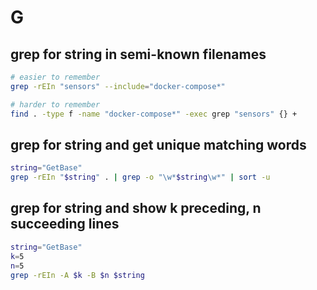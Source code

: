 # G

## grep for string in semi-known filenames

```bash
# easier to remember
grep -rEIn "sensors" --include="docker-compose*"
```

```bash
# harder to remember
find . -type f -name "docker-compose*" -exec grep "sensors" {} +
```

## grep for string and get unique matching words

```bash
string="GetBase"
grep -rEIn "$string" . | grep -o "\w*$string\w*" | sort -u
```

## grep for string and show k preceding, n succeeding lines

```bash
string="GetBase"
k=5
n=5
grep -rEIn -A $k -B $n $string
```
